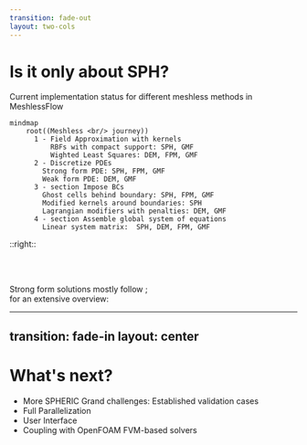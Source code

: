 ```yaml
---
transition: fade-out
layout: two-cols
---
```


# Is it only about SPH?

Current implementation status for different meshless methods in MeshlessFlow

```mermaid {scale: 0.6}
mindmap
    root((Meshless <br/> journey))
      1 - Field Approximation with kernels
          RBFs with compact support: SPH, GMF
          Wighted Least Squares: DEM, FPM, GMF
      2 - Discretize PDEs
        Strong form PDE: SPH, FPM, GMF
        Weak form PDE: DEM, GMF
      3 - section Impose BCs
        Ghost cells behind boundary: SPH, FPM, GMF
        Modified kernels around boundaries: SPH
        Lagrangian modifiers with penalties: DEM, GMF
      4 - section Assemble global system of equations
        Linear system matrix:  SPH, DEM, FPM, GMF
```


::right::

<br/> <br/>

Strong form solutions mostly follow <Citation citeKey="Slak2021" position="left" citeElevation="bottom-12" />;<br/>
for an extensive overview: <Citation citeKey="Li2013" position="right" citeElevation="bottom-12" />


---
transition: fade-in
layout: center
---

# What's next?


- More SPHERIC Grand challenges: Established validation cases
- Full Parallelization
- User Interface
- Coupling with OpenFOAM FVM-based solvers

